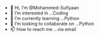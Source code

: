 - 👋 Hi, I’m @Mohammed-Sufiyaan
- 👀 I’m interested in ...Coding
- 🌱 I’m currently learning ...Python
- 💞️ I’m looking to collaborate on ...Python
- 📫 How to reach me ...via email

<!---
Mohammed-Sufiyaan/Mohammed-Sufiyaan is a ✨ special ✨ repository because its `README.md` (this file) appears on your GitHub profile.
You can click the Preview link to take a look at your changes.
--->
